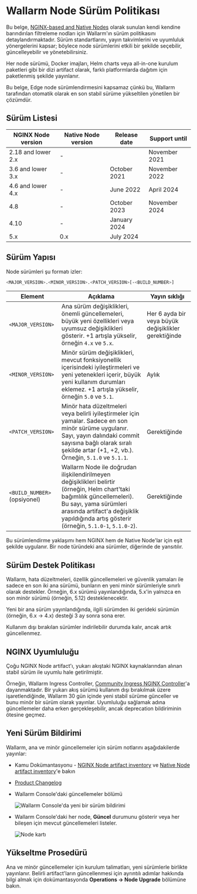 # Wallarm Node Sürüm Politikası

Bu belge, [NGINX-based and Native Nodes](../installation/nginx-native-node-internals.md) olarak sunulan kendi kendine barındırılan filtreleme nodları için Wallarm'ın sürüm politikasını detaylandırmaktadır. Sürüm standartlarını, yayın takvimlerini ve uyumluluk yönergelerini kapsar; böylece node sürümlerini etkili bir şekilde seçebilir, güncelleyebilir ve yönetebilirsiniz.

Her node sürümü, Docker imajları, Helm charts veya all-in-one kurulum paketleri gibi bir dizi artifact olarak, farklı platformlarda dağıtım için paketlenmiş şekilde yayınlanır.

Bu belge, Edge node sürümlendirmesini kapsamaz çünkü bu, Wallarm tarafından otomatik olarak en son stabil sürüme yükseltilen yönetilen bir çözümdür.

## Sürüm Listesi

| NGINX Node version       | Native Node version | Release date   | Support until   |
|--------------------------|---------------------|----------------|-----------------|
|2.18 and lower 2.x        | -                   |                | November 2021   |
| 3.6 and lower 3.x        | -                   | October 2021   | November 2022   |
| 4.6 and lower 4.x        | -                   | June 2022      | April 2024      |
| 4.8                     | -                   | October 2023   | November 2024   |
| 4.10                    | -                   | January 2024   |                 |
| 5.x                     | 0.x                 | July 2024      |                 |

## Sürüm Yapısı

Node sürümleri şu formatı izler:

```bash
<MAJOR_VERSION>.<MINOR_VERSION>.<PATCH_VERSION>[-<BUILD_NUMBER>]
```

| Element           | Açıklama | Yayın sıklığı |
|-------------------|----------|---------------|
| `<MAJOR_VERSION>` | Ana sürüm değişiklikleri, önemli güncellemeleri, büyük yeni özellikleri veya uyumsuz değişiklikleri gösterir. +1 artışla yükselir, örneğin `4.x` ve `5.x`. | Her 6 ayda bir veya büyük değişiklikler gerektiğinde |
| `<MINOR_VERSION>` | Minör sürüm değişiklikleri, mevcut fonksiyonellik içerisindeki iyileştirmeleri ve yeni yetenekleri içerir, büyük yeni kullanım durumları eklemez. +1 artışla yükselir, örneğin `5.0` ve `5.1`. | Aylık |
| `<PATCH_VERSION>` | Minör hata düzeltmeleri veya belirli iyileştirmeler için yamalar. Sadece en son minör sürüme uygulanır. Sayı, yayın dalındaki commit sayısına bağlı olarak sıralı şekilde artar (+1, +2, vb.). Örneğin, `5.1.0` ve `5.1.1`. | Gerektiğinde |
| `<BUILD_NUMBER>` (opsiyonel) | Wallarm Node ile doğrudan ilişkilendirilmeyen değişiklikleri belirtir (örneğin, Helm chart'taki bağımlılık güncellemeleri). Bu sayı, yama sürümleri arasında artifact'a değişiklik yapıldığında artış gösterir (örneğin, `5.1.0-1`, `5.1.0-2`). | Gerektiğinde |

Bu sürümlendirme yaklaşımı hem NGINX hem de Native Node'lar için eşit şekilde uygulanır. Bir node türündeki ana sürümler, diğerinde de yansıtılır.

## Sürüm Destek Politikası

Wallarm, hata düzeltmeleri, özellik güncellemeleri ve güvenlik yamaları ile sadece en son iki ana sürümü, bunların en yeni minör sürümleriyle sınırlı olarak destekler. Örneğin, 6.x sürümü yayınlandığında, 5.x'in yalnızca en son minör sürümü (örneğin, 5.12) desteklenecektir.

Yeni bir ana sürüm yayınlandığında, ilgili sürümden iki gerideki sürümün (örneğin, 6.x → 4.x) desteği 3 ay sonra sona erer.

Kullanım dışı bırakılan sürümler indirilebilir durumda kalır, ancak artık güncellenmez.

## NGINX Uyumluluğu

Çoğu NGINX Node artifact'ı, yukarı akıştaki NGINX kaynaklarından alınan stabil sürüm ile uyumlu hale getirilmiştir.

Örneğin, Wallarm Ingress Controller, [Community Ingress NGINX Controller](https://github.com/kubernetes/ingress-nginx)'a dayanmaktadır. Bir yukarı akış sürümü kullanım dışı bırakılmak üzere işaretlendiğinde, Wallarm 30 gün içinde yeni stabil sürüme günceller ve bunu minör bir sürüm olarak yayınlar. Uyumluluğu sağlamak adına güncellemeler daha erken gerçekleşebilir, ancak deprecation bildiriminin ötesine geçmez.

## Yeni Sürüm Bildirimi

Wallarm, ana ve minör güncellemeler için sürüm notlarını aşağıdakilerde yayınlar:

* Kamu Dokümantasyonu - [NGINX Node artifact inventory](node-artifact-versions.md) ve [Native Node artifact inventory](native-node/node-artifact-versions.md)'e bakın
* [Product Changelog](https://changelog.wallarm.com/)
* Wallarm Console'daki güncellemeler bölümü

    ![Wallarm Console'da yeni bir sürüm bildirimi](../images/updating-migrating/wallarm-console-new-version-notification.png)
* Wallarm Console'daki her node, **Güncel** durumunu gösterir veya her bileşen için mevcut güncellemeleri listeler.

    ![Node kartı](../images/user-guides/nodes/view-regular-node-comp-vers.png)

## Yükseltme Prosedürü

Ana ve minör güncellemeler için kurulum talimatları, yeni sürümlerle birlikte yayınlanır. Belirli artifact'ların güncellenmesi için ayrıntılı adımlar hakkında bilgi almak için dokümantasyonda **Operations → Node Upgrade** bölümüne bakın.